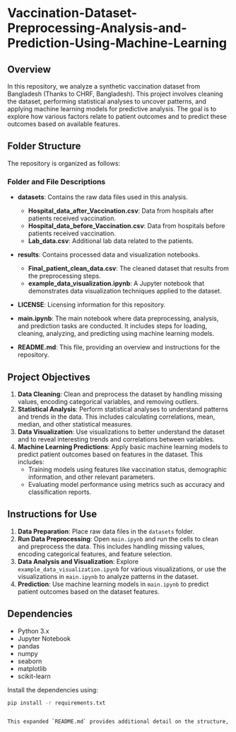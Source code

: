 # Vaccination-Dataset-Preprocessing-Analysis-and-Prediction-Using-Machine-Learning

## Overview
In this repository, we analyze a synthetic vaccination dataset from Bangladesh (Thanks to CHRF, Bangladesh). This project involves cleaning the dataset, performing statistical analyses to uncover patterns, and applying machine learning models for predictive analysis. The goal is to explore how various factors relate to patient outcomes and to predict these outcomes based on available features.

## Folder Structure
The repository is organized as follows:


### Folder and File Descriptions
- **datasets**: Contains the raw data files used in this analysis.
  - **Hospital_data_after_Vaccination.csv**: Data from hospitals after patients received vaccination.
  - **Hospital_data_before_Vaccination.csv**: Data from hospitals before patients received vaccination.
  - **Lab_data.csv**: Additional lab data related to the patients.

- **results**: Contains processed data and visualization notebooks.
  - **Final_patient_clean_data.csv**: The cleaned dataset that results from the preprocessing steps.
  - **example_data_visualization.ipynb**: A Jupyter notebook that demonstrates data visualization techniques applied to the dataset.

- **LICENSE**: Licensing information for this repository.

- **main.ipynb**: The main notebook where data preprocessing, analysis, and prediction tasks are conducted. It includes steps for loading, cleaning, analyzing, and predicting using machine learning models.

- **README.md**: This file, providing an overview and instructions for the repository.

## Project Objectives
1. **Data Cleaning**: Clean and preprocess the dataset by handling missing values, encoding categorical variables, and removing outliers.
2. **Statistical Analysis**: Perform statistical analyses to understand patterns and trends in the data. This includes calculating correlations, mean, median, and other statistical measures.
3. **Data Visualization**: Use visualizations to better understand the dataset and to reveal interesting trends and correlations between variables.
4. **Machine Learning Predictions**: Apply basic machine learning models to predict patient outcomes based on features in the dataset. This includes:
   - Training models using features like vaccination status, demographic information, and other relevant parameters.
   - Evaluating model performance using metrics such as accuracy and classification reports.

## Instructions for Use
1. **Data Preparation**: Place raw data files in the `datasets` folder.
2. **Run Data Preprocessing**: Open `main.ipynb` and run the cells to clean and preprocess the data. This includes handling missing values, encoding categorical features, and feature selection.
3. **Data Analysis and Visualization**: Explore `example_data_visualization.ipynb` for various visualizations, or use the visualizations in `main.ipynb` to analyze patterns in the dataset.
4. **Prediction**: Use machine learning models in `main.ipynb` to predict patient outcomes based on the dataset features.

## Dependencies
- Python 3.x
- Jupyter Notebook
- pandas
- numpy
- seaborn
- matplotlib
- scikit-learn

Install the dependencies using:
```bash
pip install -r requirements.txt


This expanded `README.md` provides additional detail on the structure, purpose, usage, and dependencies of the repository. You can save it as `README.md` in your project directory.
